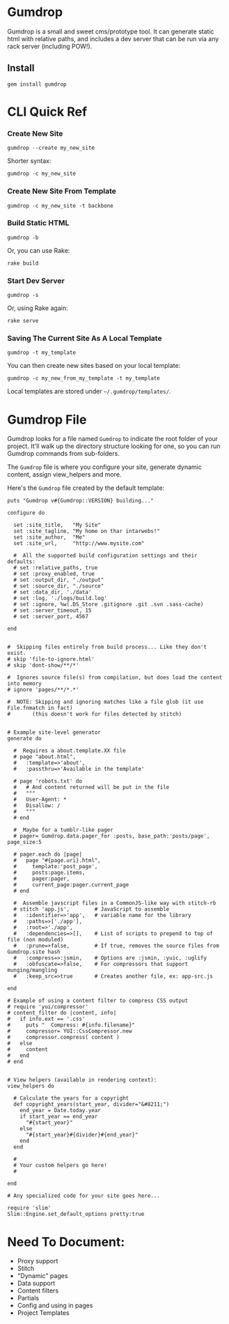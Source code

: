 # Gumdrop

Gumdrop is a small and sweet cms/prototype tool. It can generate static html with relative paths, and includes a dev server that can be run via any rack server (including POW!).

## Install

    gem install gumdrop

# CLI Quick Ref

### Create New Site

    gumdrop --create my_new_site

Shorter syntax:

    gumdrop -c my_new_site

### Create New Site From Template

    gumdrop -c my_new_site -t backbone


### Build Static HTML

    gumdrop -b

Or, you can use Rake:

    rake build


### Start Dev Server

    gumdrop -s

Or, using Rake again:

    rake serve

### Saving The Current Site As A Local Template

    gumdrop -t my_template

You can then create new sites based on your local template:

    gumdrop -c my_new_from_my_template -t my_template

Local templates are stored under `~/.gumdrop/templates/`.



# Gumdrop File

Gumdrop looks for a file named `Gumdrop` to indicate the root folder of your project. It'll walk up the directory structure looking for one, so you can run Gumdrop commands from sub-folders.

The `Gumdrop` file is where you configure your site, generate dynamic content, assign view_helpers and more.

Here's the `Gumdrop` file created by the default template:

    puts "Gumdrop v#{Gumdrop::VERSION} building..."

    configure do

      set :site_title,   "My Site"
      set :site_tagline, "My home on thar intarwebs!"
      set :site_author,  "Me"
      set :site_url,     "http://www.mysite.com"
      
      #  All the supported build configuration settings and their defaults:
      # set :relative_paths, true
      # set :proxy_enabled, true
      # set :output_dir, "./output"
      # set :source_dir, "./source"
      # set :data_dir, './data'
      # set :log, './logs/build.log'
      # set :ignore, %w(.DS_Store .gitignore .git .svn .sass-cache)
      # set :server_timeout, 15
      # set :server_port, 4567

    end


    #  Skipping files entirely from build process... Like they don't exist.
    # skip 'file-to-ignore.html'
    # skip 'dont-show/**/*'

    #  Ignores source file(s) from compilation, but does load the content into memory
    # ignore 'pages/**/*.*'

    #  NOTE: Skipping and ignoring matches like a file glob (it use File.fnmatch in fact)
    #       (this doesn't work for files detected by stitch)


    # Example site-level generator
    generate do
      
      #  Requires a about.template.XX file
      # page "about.html", 
      #   :template=>'about', 
      #   :passthru=>'Available in the template'

      # page 'robots.txt' do
      #   # And content returned will be put in the file
      #   """
      #   User-Agent: *
      #   Disallow: /
      #   """
      # end

      #  Maybe for a tumblr-like pager
      # pager= Gumdrop.data.pager_for :posts, base_path:'posts/page', page_size:5

      # pager.each do |page|
      #   page "#{page.uri}.html", 
      #     template:'post_page', 
      #     posts:page.items, 
      #     pager:pager, 
      #     current_page:pager.current_page
      # end

      #  Assemble javscript files in a CommonJS-like way with stitch-rb
      # stitch 'app.js',        # JavaScript to assemble
      #   :identifier=>'app',   # variable name for the library
      #   :paths=>['./app'],
      #   :root=>'./app', 
      #   :dependencies=>[],    # List of scripts to prepend to top of file (non moduled)
      #   :prune=>false,        # If true, removes the source files from Gumdrop.site hash
      #   :compress=>:jsmin,    # Options are :jsmin, :yuic, :uglify
      #   :obfuscate=>false,    # For compressors that support munging/mangling
      #   :keep_src=>true       # Creates another file, ex: app-src.js
       
    end

    # Example of using a content filter to compress CSS output
    # require 'yui/compressor'
    # content_filter do |content, info|
    #   if info.ext == '.css'
    #     puts "  Compress: #{info.filename}"
    #     compressor= YUI::CssCompressor.new
    #     compressor.compress( content )
    #   else
    #     content
    #   end
    # end


    # View helpers (available in rendering context):
    view_helpers do

      # Calculate the years for a copyright
      def copyright_years(start_year, divider="&#8211;")
        end_year = Date.today.year
        if start_year == end_year
          "#{start_year}"
        else
          "#{start_year}#{divider}#{end_year}"
        end
      end
      
      #
      # Your custom helpers go here!
      #

    end

    # Any specialized code for your site goes here...

    require 'slim'
    Slim::Engine.set_default_options pretty:true


# Need To Document:

- Proxy support
- Stitch
- "Dynamic" pages
- Data support
- Content filters
- Partials
- Config and using in pages
- Project Templates
